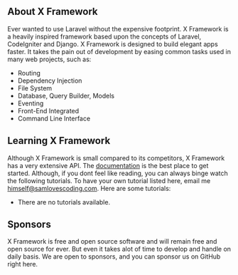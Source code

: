 ## About X Framework

Ever wanted to use Laravel without the expensive footprint. X Framework is a heavily inspired framework based upon the concepts of Laravel, CodeIgniter and Django. X Framework is designed to build elegant apps faster. It takes the pain out of development by easing common tasks used in many web projects, such as:

- Routing
- Dependency Injection
- File System
- Database, Query Builder, Models
- Eventing
- Front-End Integrated
- Command Line Interface

## Learning X Framework

Although X Framework is small compared to its competitors, X Framework has a very extensive API. The [documentation](http://samlovescoding.com/x) is the best place to get started. Although, if you dont feel like reading, you can always binge watch the following tutorials. To have your own tutorial listed here, email me [himself@samlovescoding.com](mailto://himself@samlovescoding.com). Here are some tutorials:

- There are no tutorials available.

## Sponsors

X Framework is free and open source software and will remain free and open source for ever. But even it takes alot of time to develop and handle on daily basis. We are open to sponsors, and you can sponsor us on GitHub right here.